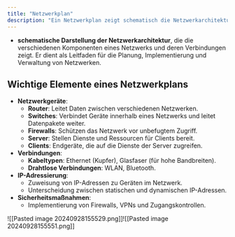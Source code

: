 ```yaml
---
title: "Netzwerkplan"
description: "Ein Netzwerkplan zeigt schematisch die Netzwerkarchitektur mit Komponenten wie Router, Switches und Verbindungen. Er dient als Leitfaden für Planung, Implementierung und Verwaltung, einschließlich IP-Adressierung und Sicherheitsmaßnahmen."
---
```


- **schematische Darstellung der Netzwerkarchitektur**, die die verschiedenen Komponenten eines Netzwerks und deren Verbindungen zeigt. Er dient als Leitfaden für die Planung, Implementierung und Verwaltung von Netzwerken.

## Wichtige Elemente eines Netzwerkplans
- **Netzwerkgeräte**:
	- **Router**: Leitet Daten zwischen verschiedenen Netzwerken.
	- **Switches**: Verbindet Geräte innerhalb eines Netzwerks und leitet Datenpakete weiter.
	- **Firewalls**: Schützen das Netzwerk vor unbefugtem Zugriff.
	- **Server**: Stellen Dienste und Ressourcen für Clients bereit.
	- **Clients**: Endgeräte, die auf die Dienste der Server zugreifen.
- **Verbindungen**:
	- **Kabeltypen**: Ethernet (Kupfer), Glasfaser (für hohe Bandbreiten).
	- **Drahtlose Verbindungen**: WLAN, Bluetooth.
- **IP-Adressierung**:
	- Zuweisung von IP-Adressen zu Geräten im Netzwerk.
	- Unterscheidung zwischen statischen und dynamischen IP-Adressen.
- **Sicherheitsmaßnahmen**:
	- Implementierung von Firewalls, VPNs und Zugangskontrollen.

![[Pasted image 20240928155529.png]]![[Pasted image 20240928155551.png]]